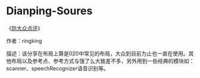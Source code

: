 # Dianping-Soures

《[防大众点评](http://community.apicloud.com/bbs/forum.php?mod=viewthread&tid=580&extra=page%3D1)》

作者：ringking

描述：该分享在布局上算是020中常见的布局，大众到目前为止也一直在使用。其他布局以及参考点、参考方式与饿了么大致差不多，另外用到一些经典的模块如：scanner、speechRecognizer语音识别等。
